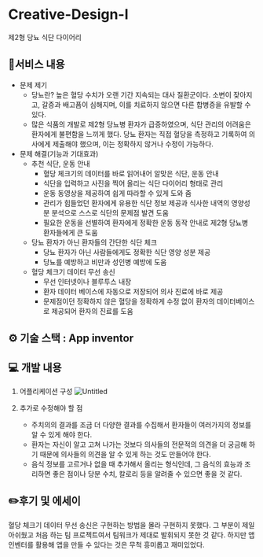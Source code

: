 # Creative-Design-I
제2형 당뇨 식단 다이어리

## 📜서비스 내용
- 문제 제기
    - 당뇨란? 높은 혈당 수치가 오랜 기간 지속되는 대사 질환군이다. 소변이 잦아지고, 갈증과 배고픔이 심해지며, 이를 치료하지 않으면 다른 합병증을 유발할 수 있다.
    - 많은 식품의 개발로 제2형 당뇨병 환자가 급증하였으며, 식단 관리의 어려움은 환자에게 불편함을 느끼게 했다. 당뇨 환자는 직접 혈당을 측정하고 기록하여 의사에게 제출해야 했으며, 이는 정확하지 않거나 수정이 가능하다.
- 문제 해결(기능과 기대효과)
    - 추천 식단, 운동 안내
        - 혈당 체크기의 데이터를 바로 읽어내어 알맞은 식단, 운동 안내
        - 식단을 입력하고 사진을 찍어 올리는 식단 다이어리 형태로 관리
        - 운동 동영상을 제공하여 쉽게 따라할 수 있게 도와 줌
        - 관리가 힘들었던 환자에게 유용한 식단 정보 제공과 식사한 내역의 영양성분 분석으로 스스로 식단의 문제점 발견 도움
        - 필요한 운동을 선별하여 환자에게 정확한 운동 동작 안내로 제2형 당뇨병 환자들에게 큰 도움
    - 당뇨 환자가 아닌 환자들의 간단한 식단 체크
        - 당뇨 환자가 아닌 사람들에게도 정확한 식단 영양 성분 제공
        - 당뇨를 예방하고 비만과 성인병 예방에 도움
    - 혈당 체크기 데이터 무선 송신
        - 무선 인터넷이나 블루투스 내장
        - 환자 데이터 베이스에 자동으로 저장되어 의사 진료에 바로 제공
        - 문제점이던 정확하지 않은 혈당을 정확하게 수정 없이 환자의 데이터베이스로 제공되어 환자의 진료를 도움
        
        
## ⚙️ 기술 스택 : App inventor
  
  
## 💻 개발 내용
1. 어플리케이션 구성
    ![Untitled](https://user-images.githubusercontent.com/67767912/204556352-74ad4539-b28d-4da3-a1d5-038ed23ca459.png)    
    
2. 추가로 수정해야 할 점
    - 주치의의 결과를 조금 더 다양한 결과를 수집해서 환자들이 여러가지의 정보를 알 수 있게 해야 한다.
    - 환자는 자신이 알고 고쳐 나가는 것보다 의사들의 전문적의 의견을 더 궁금해 하기 때문에 의사들의 의견을 알 수 있게 하는 것도 만들어야 한다.
    - 음식 정보를 고르거나 없을 때 추가해서 올리는 형식인데, 그 음식의 효능과 조리하면 좋은 점이나 당분 수치, 칼로리 등을 알려줄 수 있으면 좋을 것 같다.
    
    
## ✏️후기 및 에세이
혈당 체크기 데이터 무선 송신은 구현하는 방법을 몰라 구현하지 못했다. 그 부분이 제일 아쉬웠고 처음 하는 팀 프로젝트여서 팀워크가 제대로 발휘되지 못한 것 같다. 하지만 앱 인벤터를 활용해 앱을 만들 수 있다는 것은 무척 흥미롭고 재미있었다.
